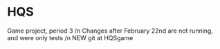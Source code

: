 # HQS
Game project, period 3
/n Changes after February 22nd are not running, and were only tests
/n NEW git at HQSgame
